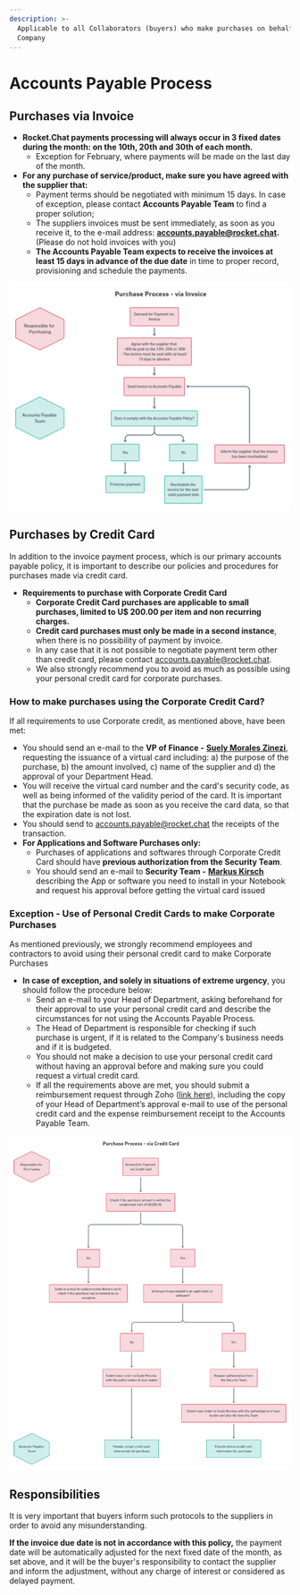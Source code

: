 ```yaml
---
description: >-
  Applicable to all Collaborators (buyers) who make purchases on behalf of the
  Company
---
```


# Accounts Payable Process

## **Purchases via Invoice**

* **Rocket.Chat payments processing will always occur in 3 fixed dates during the month: on the 10th, 20th and 30th of each month.**
  * Exception for February, where payments will be made on the last day of the month. 
* **For any purchase of service/product, make sure you have agreed with the supplier that:**
  * Payment terms should be negotiated with minimum 15 days. In case of exception, please contact **Accounts Payable Team** to find a proper solution;
  * The suppliers invoices must be sent immediately, as soon as you receive it, to the e-mail address: **accounts.payable@rocket.chat.** \(Please do not hold invoices with you\)
  * **The Accounts Payable Team expects to receive the invoices at least 15 days in advance of the due date** in time to proper record, provisioning and schedule the payments.

![Purchase Process - via Invoice](../../../.gitbook/assets/image%20%2823%29.png)

## **Purchases by Credit Card**

In addition to the invoice payment process, which is our primary accounts payable policy, it is important to describe our policies and procedures for purchases made via credit card.

* **Requirements to purchase with Corporate Credit Card**
  * **Corporate Credit Card purchases are applicable to small purchases, limited to U$ 200.00 per item and non recurring charges.**
  * **Credit card purchases must only be made in a second instance**, when there is no possibility of payment by invoice.
  * In any case that it is not possible to negotiate payment term other than credit card, please contact [accounts.payable@rocket.chat](mailto:accounts.payable@rocket.chat).
  * We also strongly recommend you to avoid as much as possible using your personal credit card for corporate purchases.

### **How to make purchases using the Corporate Credit Card?**

If all requirements to use Corporate credit, as mentioned above, have been met:

* You should send an e-mail to the **VP of Finance -** [**Suely Morales Zinezi**](mailto:suely.morales@rocket.chat), requesting the issuance of a virtual card including: a\) the purpose of the purchase, b\) the amount involved, c\) name of the supplier and d\) the approval of your Department Head.
* You will receive the virtual card number and the card's security code, as well as being informed of the validity period of the card. It is important that the purchase be made as soon as you receive the card data, so that the expiration date is not lost.
* You should send to [accounts.payable@rocket.chat](mailto:accounts.payable@rocket.chat) the receipts of the transaction.
* **For Applications and Software Purchases only:**
  * Purchases of applications and softwares through Corporate Credit Card should have **previous  authorization from the Security Team**.
  * You should send an e-mail to **Security Team -** [**Markus Kirsch**](mailto:markus.kirsch@rocket.chat)  describing the App or software you need to install in your Notebook and request his approval before getting the virtual card issued

### **Exception - Use of Personal Credit Cards to make Corporate Purchases**

As mentioned previously, we strongly recommend employees and contractors to avoid using their personal credit card to make Corporate Purchases

* **In case of exception, and solely in situations of extreme urgency**, you should follow the procedure below:
  * Send an e-mail to your Head of Department, asking beforehand for their approval to use your personal credit card and describe the circumstances for not using the Accounts Payable Process.
  * The Head of Department is responsible for checking if such purchase is urgent, if it is related to the Company's business needs and if it is budgeted.
  * You should not make a decision to use your personal credit card without having an approval before and making sure you could request a virtual credit card.
  * If all the requirements above are met, you should submit a reimbursement request through Zoho \([link here](https://people.zoho.com/rocketchat/zp#compensation/form/add-formLinkName:Other_Reimbursement)\), including the copy of your Head of Department’s approval e-mail to use of the personal credit card and the expense reimbursement receipt to the Accounts Payable Team.

![Purchase Process - via Credit Card](../../../.gitbook/assets/image%20%2825%29.png)

## **Responsibilities**

It is very important that buyers inform such protocols to the suppliers in order to avoid any misunderstanding. 

**If the invoice due date is not in accordance with this policy,** the payment date will be automatically adjusted for the next fixed date of the month, as set above, and it will be the buyer's responsibility to contact the supplier and inform the adjustment, without any charge of interest or considered as delayed payment.



  


